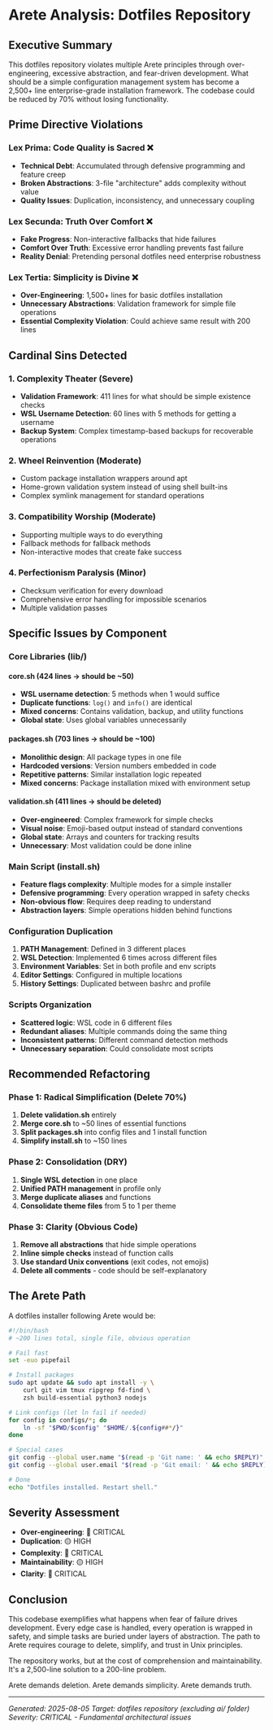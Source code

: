# Arete Analysis: Dotfiles Repository

## Executive Summary

This dotfiles repository violates multiple Arete principles through over-engineering, excessive abstraction, and fear-driven development. What should be a simple configuration management system has become a 2,500+ line enterprise-grade installation framework. The codebase could be reduced by 70% without losing functionality.

## Prime Directive Violations

### Lex Prima: Code Quality is Sacred ❌
- **Technical Debt**: Accumulated through defensive programming and feature creep
- **Broken Abstractions**: 3-file "architecture" adds complexity without value
- **Quality Issues**: Duplication, inconsistency, and unnecessary coupling

### Lex Secunda: Truth Over Comfort ❌
- **Fake Progress**: Non-interactive fallbacks that hide failures
- **Comfort Over Truth**: Excessive error handling prevents fast failure
- **Reality Denial**: Pretending personal dotfiles need enterprise robustness

### Lex Tertia: Simplicity is Divine ❌
- **Over-Engineering**: 1,500+ lines for basic dotfiles installation
- **Unnecessary Abstractions**: Validation framework for simple file operations
- **Essential Complexity Violation**: Could achieve same result with 200 lines

## Cardinal Sins Detected

### 1. Complexity Theater (Severe)
- **Validation Framework**: 411 lines for what should be simple existence checks
- **WSL Username Detection**: 60 lines with 5 methods for getting a username
- **Backup System**: Complex timestamp-based backups for recoverable operations

### 2. Wheel Reinvention (Moderate)
- Custom package installation wrappers around apt
- Home-grown validation system instead of using shell built-ins
- Complex symlink management for standard operations

### 3. Compatibility Worship (Moderate)
- Supporting multiple ways to do everything
- Fallback methods for fallback methods
- Non-interactive modes that create fake success

### 4. Perfectionism Paralysis (Minor)
- Checksum verification for every download
- Comprehensive error handling for impossible scenarios
- Multiple validation passes

## Specific Issues by Component

### Core Libraries (lib/)

#### core.sh (424 lines → should be ~50)
- **WSL username detection**: 5 methods when 1 would suffice
- **Duplicate functions**: `log()` and `info()` are identical
- **Mixed concerns**: Contains validation, backup, and utility functions
- **Global state**: Uses global variables unnecessarily

#### packages.sh (703 lines → should be ~100)
- **Monolithic design**: All package types in one file
- **Hardcoded versions**: Version numbers embedded in code
- **Repetitive patterns**: Similar installation logic repeated
- **Mixed concerns**: Package installation mixed with environment setup

#### validation.sh (411 lines → should be deleted)
- **Over-engineered**: Complex framework for simple checks
- **Visual noise**: Emoji-based output instead of standard conventions
- **Global state**: Arrays and counters for tracking results
- **Unnecessary**: Most validation could be done inline

### Main Script (install.sh)

- **Feature flags complexity**: Multiple modes for a simple installer
- **Defensive programming**: Every operation wrapped in safety checks
- **Non-obvious flow**: Requires deep reading to understand
- **Abstraction layers**: Simple operations hidden behind functions

### Configuration Duplication

1. **PATH Management**: Defined in 3 different places
2. **WSL Detection**: Implemented 6 times across different files
3. **Environment Variables**: Set in both profile and env scripts
4. **Editor Settings**: Configured in multiple locations
5. **History Settings**: Duplicated between bashrc and profile

### Scripts Organization

- **Scattered logic**: WSL code in 6 different files
- **Redundant aliases**: Multiple commands doing the same thing
- **Inconsistent patterns**: Different command detection methods
- **Unnecessary separation**: Could consolidate most scripts

## Recommended Refactoring

### Phase 1: Radical Simplification (Delete 70%)
1. **Delete validation.sh** entirely
2. **Merge core.sh** to ~50 lines of essential functions
3. **Split packages.sh** into config files and 1 install function
4. **Simplify install.sh** to ~150 lines

### Phase 2: Consolidation (DRY)
1. **Single WSL detection** in one place
2. **Unified PATH management** in profile only
3. **Merge duplicate aliases** and functions
4. **Consolidate theme files** from 5 to 1 per theme

### Phase 3: Clarity (Obvious Code)
1. **Remove all abstractions** that hide simple operations
2. **Inline simple checks** instead of function calls
3. **Use standard Unix conventions** (exit codes, not emojis)
4. **Delete all comments** - code should be self-explanatory

## The Arete Path

A dotfiles installer following Arete would be:

```bash
#!/bin/bash
# ~200 lines total, single file, obvious operation

# Fail fast
set -euo pipefail

# Install packages
sudo apt update && sudo apt install -y \
    curl git vim tmux ripgrep fd-find \
    zsh build-essential python3 nodejs

# Link configs (let ln fail if needed)
for config in configs/*; do
    ln -sf "$PWD/$config" "$HOME/.${config##*/}"
done

# Special cases
git config --global user.name "$(read -p 'Git name: ' && echo $REPLY)"
git config --global user.email "$(read -p 'Git email: ' && echo $REPLY)"

# Done
echo "Dotfiles installed. Restart shell."
```

## Severity Assessment

- **Over-engineering**: 🔴 CRITICAL
- **Duplication**: 🟡 HIGH
- **Complexity**: 🔴 CRITICAL
- **Maintainability**: 🟡 HIGH
- **Clarity**: 🔴 CRITICAL

## Conclusion

This codebase exemplifies what happens when fear of failure drives development. Every edge case is handled, every operation is wrapped in safety, and simple tasks are buried under layers of abstraction. The path to Arete requires courage to delete, simplify, and trust in Unix principles.

The repository works, but at the cost of comprehension and maintainability. It's a 2,500-line solution to a 200-line problem.

Arete demands deletion. Arete demands simplicity. Arete demands truth.

---
*Generated: 2025-08-05*
*Target: dotfiles repository (excluding ai/ folder)*
*Severity: CRITICAL - Fundamental architectural issues*